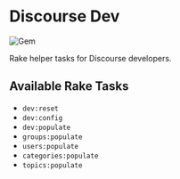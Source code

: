 # Discourse Dev

![Gem](https://img.shields.io/gem/v/discourse_dev)

Rake helper tasks for Discourse developers.

## Available Rake Tasks

* `dev:reset`
* `dev:config`
* `dev:populate`
* `groups:populate`
* `users:populate`
* `categories:populate`
* `topics:populate`
